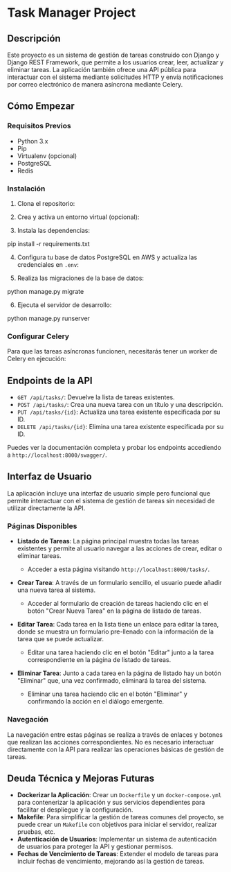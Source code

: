 # Task Manager Project

## Descripción
Este proyecto es un sistema de gestión de tareas construido con Django y Django REST Framework, que permite a los usuarios crear, leer, actualizar y eliminar tareas. La aplicación también ofrece una API pública para interactuar con el sistema mediante solicitudes HTTP y envía notificaciones por correo electrónico de manera asíncrona mediante Celery.

## Cómo Empezar

### Requisitos Previos
- Python 3.x
- Pip
- Virtualenv (opcional)
- PostgreSQL
- Redis

### Instalación

1. Clona el repositorio:

2. Crea y activa un entorno virtual (opcional):

3. Instala las dependencias:

pip install -r requirements.txt

4. Configura tu base de datos PostgreSQL en AWS y actualiza las credenciales en `.env`:

5. Realiza las migraciones de la base de datos:

python manage.py migrate

6. Ejecuta el servidor de desarrollo:

python manage.py runserver


### Configurar Celery

Para que las tareas asíncronas funcionen, necesitarás tener un worker de Celery en ejecución:


## Endpoints de la API

- `GET /api/tasks/`: Devuelve la lista de tareas existentes.
- `POST /api/tasks/`: Crea una nueva tarea con un título y una descripción.
- `PUT /api/tasks/{id}`: Actualiza una tarea existente especificada por su ID.
- `DELETE /api/tasks/{id}`: Elimina una tarea existente especificada por su ID.

Puedes ver la documentación completa y probar los endpoints accediendo a `http://localhost:8000/swagger/`.

## Interfaz de Usuario

La aplicación incluye una interfaz de usuario simple pero funcional que permite interactuar con el sistema de gestión de tareas sin necesidad de utilizar directamente la API.

### Páginas Disponibles

- **Listado de Tareas**: La página principal muestra todas las tareas existentes y permite al usuario navegar a las acciones de crear, editar o eliminar tareas.
  - Acceder a esta página visitando `http://localhost:8000/tasks/`.

- **Crear Tarea**: A través de un formulario sencillo, el usuario puede añadir una nueva tarea al sistema.
  - Acceder al formulario de creación de tareas haciendo clic en el botón "Crear Nueva Tarea" en la página de listado de tareas.

- **Editar Tarea**: Cada tarea en la lista tiene un enlace para editar la tarea, donde se muestra un formulario pre-llenado con la información de la tarea que se puede actualizar.
  - Editar una tarea haciendo clic en el botón "Editar" junto a la tarea correspondiente en la página de listado de tareas.

- **Eliminar Tarea**: Junto a cada tarea en la página de listado hay un botón "Eliminar" que, una vez confirmado, eliminará la tarea del sistema.
  - Eliminar una tarea haciendo clic en el botón "Eliminar" y confirmando la acción en el diálogo emergente.

### Navegación

La navegación entre estas páginas se realiza a través de enlaces y botones que realizan las acciones correspondientes. No es necesario interactuar directamente con la API para realizar las operaciones básicas de gestión de tareas.


## Deuda Técnica y Mejoras Futuras

- **Dockerizar la Aplicación**: Crear un `Dockerfile` y un `docker-compose.yml` para contenerizar la aplicación y sus servicios dependientes para facilitar el despliegue y la configuración.
- **Makefile**: Para simplificar la gestión de tareas comunes del proyecto, se puede crear un `Makefile` con objetivos para iniciar el servidor, realizar pruebas, etc.
- **Autenticación de Usuarios**: Implementar un sistema de autenticación de usuarios para proteger la API y gestionar permisos.
- **Fechas de Vencimiento de Tareas**: Extender el modelo de tareas para incluir fechas de vencimiento, mejorando así la gestión de tareas.




